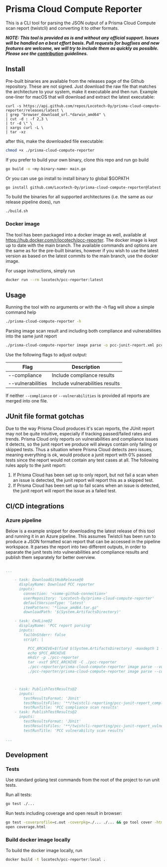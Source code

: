 # Prisma Cloud Compute Reporter

This is a CLI tool for parsing the JSON output of a Prisma Cloud Compute scan report (twistcli) and converting it to other formats.

***NOTE: This tool is provided as is and without any official support. Issues will be handled on a best effort basis. Pull requests for bugfixes and new features are welcome, we will try to include them as quickly as possible. Please see the [contribution](CONTRIBUTING.md) guidelines.***

## Install

Pre-built binaries are available from the releases page of the Github repository. These are not signed. Just download the raw file that matches the architecture to your system, make it executable and then run. Example one-liner for macOS that will download and extract the latest executable:

```curl
curl -s https://api.github.com/repos/Locotech-Oy/prisma-cloud-compute-reporter/releases/latest \
| grep "browser_download_url.*darwin_amd64" \
| cut -d : -f 2,3 \
| tr -d \" \
| xargs curl -L \
| tar -xz
```

after this, make the downloaded file executable:

```bash
chmod +x ./prisma-cloud-compute-reporter
```

If you prefer to build your own binary, clone this repo and run go build

```bash
go build -o <my-binary-name> main.go
```

Or you can use go install to install binary to global $GOPATH

```bash
go install github.com/Locotech-Oy/prisma-cloud-compute-reporter@latest
```

To build the binaries for all supported architectures (i.e. the same as our release pipeline does), run

```bash
./build.sh
```

### Docker image

The tool has been packaged into a docker image as well, available at <https://hub.docker.com/r/locotech/pcc-reporter>. The docker image is kept up to date with the main branch. The available commands and options are the same as for the pre-built binaries, however if you wish to use the latest version as based on the latest commits to the main branch, use the docker image.

For usage instructions, simply run

```bash
docker run --rm locotech/pcc-reporter:latest
```

## Usage

Running the tool with no arguments or with the -h flag will show a simple command help

```bash
./prisma-cloud-compute-reporter -h
```

Parsing image scan result and including both compliance and vulnerabilities into the same junit report

```bash
./prisma-cloud-compute-reporter image parse -o pcc-junit-report.xml pcc_pipeline-scan_sample.json
```

Use the following flags to adjust output:

| Flag                  | Description                       |
|---                    |---                                |
| --compliance          | Include compliance results        |
| --vulnerabilities     | Include vulnerabilities results   |

If neither ```--compliance``` or ```--vulnerabilities``` is provided all reports are merged into one file.

## JUnit file format gotchas

Due to the way Prisma Cloud produces it's scan reports, the JUnit report may not be quite intuitive, especially if tracking passed/failed rates and trends. Prisma Cloud only reports on vulnerabilities and compliance issues it detects, so the junit report we produce will always contain only failing or skipped tests. Thus a situation where Prisma Cloud detects zero issues, meaning everything is ok, would produce a junit report with 0% passed tests since the report would not contain any test cases at all. The following rules apply to the junit report:

1. If Prisma Cloud has been set up to only report, but not fail a scan when an issue is detected, the junit report will report this as a skipped test.
2. If Prisma Cloud has been set up to fail scans when an issue is detected, the junit report will report the issue as a failed test.

## CI/CD integrations

### Azure pipeline

Below is a example snippet for downloading the latest release of this tool and running it in an Azure pipeline. This assumes Twistcli has been run to produce a JSON formatted scan report that can be accessed in the pipeline workspace. It parses the report into two different outputs, in order to separate the junit tests into vulnerabilities and compliance results and publish them separately for better overview.

```yaml

...

    - task: DownloadGitHubRelease@0
      displayName: Download PCC reporter
      inputs:
        connection: '<some-github-connection>'
        userRepository: 'Locotech-Oy/prisma-cloud-compute-reporter'
        defaultVersionType: 'latest'
        itemPattern: '*linux_amd64.tar.gz'
        downloadPath: '$(System.ArtifactsDirectory)'

    - task: CmdLine@2
      displayName: 'PCC report parsing'
      inputs:
        failOnStderr: false
        script: |

          PCC_ARCHIVE=$(find $(System.ArtifactsDirectory) -maxdepth 1 -type f -iname "*.tar.gz" | head -1)
          echo $PCC_ARCHIVE
          mkdir -p ./pcc-reporter
          tar -xvzf $PCC_ARCHIVE -C ./pcc-reporter
          ./pcc-reporter/prisma-cloud-compute-reporter image parse --vulnerability -o ./twistcli-reporting/pcc-junit-report_vulnerabilities.xml ./twistcli-reporting/pc-scan-report.json
          ./pcc-reporter/prisma-cloud-compute-reporter image parse --compliance -o ./twistcli-reporting/pcc-junit-report_compliance.xml ./twistcli-reporting/pc-scan-report.json



    - task: PublishTestResults@2
      inputs:
        testResultsFormat: 'JUnit'
        testResultsFiles: '**/twistcli-reporting/pcc-junit-report_compliance.xml'
        testRunTitle: 'PCC compliance scan results'
    - task: PublishTestResults@2
      inputs:
        testResultsFormat: 'JUnit'
        testResultsFiles: '**/twistcli-reporting/pcc-junit-report_vulnerabilities.xml'
        testRunTitle: 'PCC vulnerability scan results'

...

```

## Development

### Tests

Use standard golang test commands from the root of the project to run unit tests.

Run all tests:

```bash
go test ./...
```

Run tests including coverage and open result in browser:

```bash
go test -coverprofile=c.out -coverpkg=./... ./... && go tool cover -html=c.out -o coverage.html
open coverage.html
```

### Build docker image locally

To build the docker image locally, run

```bash
docker build -t locotech/pcc-reporter:local .
```

